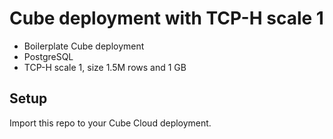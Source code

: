 # Cube deployment with TCP-H scale 1

- Boilerplate Cube deployment
- PostgreSQL
- TCP-H scale 1, size 1.5M rows and 1 GB

## Setup

Import this repo to your Cube Cloud deployment.
